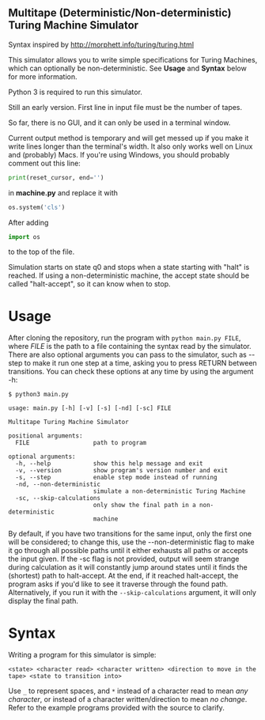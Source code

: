 ## Multitape (Deterministic/Non-deterministic) Turing Machine Simulator

Syntax inspired by http://morphett.info/turing/turing.html

This simulator allows you to write simple specifications for Turing Machines, which can optionally be non-deterministic. See __Usage__ and __Syntax__ below for more information.

Python 3 is required to run this simulator.

Still an early version. First line in input file must be the number of tapes.

So far, there is no GUI, and it can only be used in a terminal window.

Current output method is temporary and will get messed up if you make it write lines longer than the terminal's width.
It also only works well on Linux and (probably) Macs. If you're using Windows, you should probably comment out this line:
```python
print(reset_cursor, end='')
```
in __machine.py__ and replace it with
```python
os.system('cls')
```
After adding
```python
import os
```
to the top of the file.

Simulation starts on state q0 and stops when a state starting with "halt" is reached.
If using a non-deterministic machine, the accept state should be called "halt-accept", so it can know when to stop.

# Usage
After cloning the repository, run the program with `python main.py FILE`, where _FILE_ is the path to a file containing the syntax read by the simulator. There are also optional arguments you can pass to the simulator, such as --step to make it run one step at a time, asking you to press RETURN between transitions. You can check these options at any time by using the argument -h:
```
$ python3 main.py

usage: main.py [-h] [-v] [-s] [-nd] [-sc] FILE

Multitape Turing Machine Simulator

positional arguments:
  FILE                  path to program

optional arguments:
  -h, --help            show this help message and exit
  -v, --version         show program's version number and exit
  -s, --step            enable step mode instead of running
  -nd, --non-deterministic
                        simulate a non-deterministic Turing Machine
  -sc, --skip-calculations
                        only show the final path in a non-deterministic
                        machine
```

By default, if you have two transitions for the same input, only the first one will be considered; to change this, use the --non-deterministic flag to make it go through all possible paths until it either exhausts all paths or accepts the input given. If the -sc flag is not provided, output will seem strange during calculation as it will constantly jump around states until it finds the (shortest) path to halt-accept. At the end, if it reached halt-accept, the program asks if you'd like to see it traverse through the found path. Alternatively, if you run it with the `--skip-calculations` argument, it will only display the final path. 

# Syntax
Writing a program for this simulator is simple:
```
<state> <character read> <character written> <direction to move in the tape> <state to transition into>
```
Use `_` to represent spaces, and `*` instead of a character read to mean _any character_, or instead of a character written/direction to mean _no change_. Refer to the example programs provided with the source to clarify.
